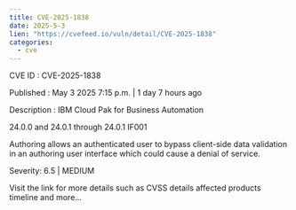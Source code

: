 ```yaml
---
title: CVE-2025-1838
date: 2025-5-3
lien: "https://cvefeed.io/vuln/detail/CVE-2025-1838"
categories:
  - cve
---
```


CVE ID : CVE-2025-1838

Published :  May 3
2025
7:15 p.m. | 1 day
7 hours ago

Description : IBM Cloud Pak for Business Automation

 24.0.0 and 24.0.1 through 24.0.1 IF001 

Authoring allows an authenticated user to bypass client-side data validation in an authoring user interface which could cause a denial of service.

Severity: 6.5 | MEDIUM

Visit the link for more details
such as CVSS details
affected products
timeline
and more...
